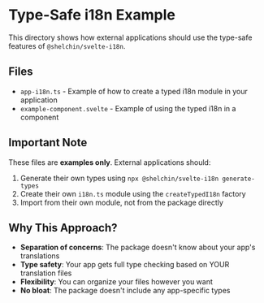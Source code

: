# Type-Safe i18n Example

This directory shows how external applications should use the type-safe features of `@shelchin/svelte-i18n`.

## Files

- `app-i18n.ts` - Example of how to create a typed i18n module in your application
- `example-component.svelte` - Example of using the typed i18n in a component

## Important Note

These files are **examples only**. External applications should:

1. Generate their own types using `npx @shelchin/svelte-i18n generate-types`
2. Create their own `i18n.ts` module using the `createTypedI18n` factory
3. Import from their own module, not from the package directly

## Why This Approach?

- **Separation of concerns**: The package doesn't know about your app's translations
- **Type safety**: Your app gets full type checking based on YOUR translation files
- **Flexibility**: You can organize your files however you want
- **No bloat**: The package doesn't include any app-specific types
